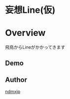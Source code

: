妄想Line(仮)
====

# Overview
飛鳥からLineがかかってきます

## Demo


## Author

[ndmxjp](https://github.com/ndmxjp)
